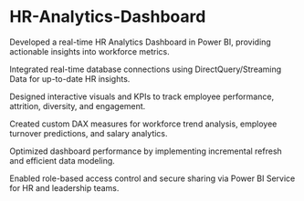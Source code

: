 # HR-Analytics-Dashboard
Developed a real-time HR Analytics Dashboard in Power BI, providing actionable insights into workforce metrics.

Integrated real-time database connections using DirectQuery/Streaming Data for up-to-date HR insights.

Designed interactive visuals and KPIs to track employee performance, attrition, diversity, and engagement.

Created custom DAX measures for workforce trend analysis, employee turnover predictions, and salary analytics.

Optimized dashboard performance by implementing incremental refresh and efficient data modeling.

Enabled role-based access control and secure sharing via Power BI Service for HR and leadership teams.
